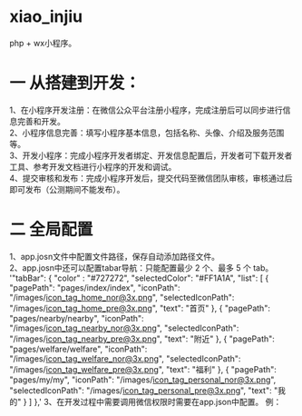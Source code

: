 # xiao_injiu
php + wx小程序。
# 一 从搭建到开发：
  1、在小程序开发注册：在微信公众平台注册小程序，完成注册后可以同步进行信息完善和开发。<br>
  2、小程序信息完善：填写小程序基本信息，包括名称、头像、介绍及服务范围等。<br>
  3、开发小程序：完成小程序开发者绑定、开发信息配置后，开发者可下载开发者工具、参考开发文档进行小程序的开发和调试。<br>
  4、提交审核和发布：完成小程序开发后，提交代码至微信团队审核，审核通过后即可发布（公测期间不能发布）。<br>
# 二 全局配置
  1、app.josn文件中配置文件路径，保存自动添加路径文件。<br>
  2、app.josn中还可以配置tabar导航：只能配置最少 2 个、最多 5 个 tab。<br>
  '"tabBar": {
    "color" : "#727272",
    "selectedColor": "#FF1A1A",
    "list": [
      {
        "pagePath": "pages/index/index",
        "iconPath": "/images/icon_tag_home_nor@3x.png",
        "selectedIconPath": "/images/icon_tag_home_pre@3x.png",
        "text": "首页"
      },
      {
        "pagePath": "pages/nearby/nearby",
        "iconPath": "/images/icon_tag_nearby_nor@3x.png",
        "selectedIconPath": "/images/icon_tag_nearby_pre@3x.png",
        "text": "附近"
      },
      {
        "pagePath": "pages/welfare/welfare",
        "iconPath": "/images/icon_tag_welfare_nor@3x.png",
        "selectedIconPath": "/images/icon_tag_welfare_pre@3x.png",
        "text": "福利"
      },
      {
        "pagePath": "pages/my/my",
        "iconPath": "/images/icon_tag_personal_nor@3x.png",
        "selectedIconPath": "/images/icon_tag_personal_pre@3x.png",
        "text": "我的"
      }
    ]
  },'
  3、在开发过程中需要调用微信权限时需要在app.json中配置。 例：<br>
